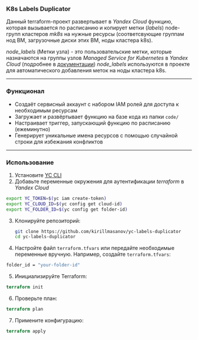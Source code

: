 ### K8s Labels Duplicator

Данный terraform-проект развертывает в *Yandex Cloud* функцию, которая вызывается по расписанию и копирует метки (*labels*) node-групп кластеров *mk8s* на нужные ресурсы (соответсвующие группам нод ВМ, загрузочные диски этих ВМ, ноды кластера k8s). 

*node_labels* (Метки узла) - это пользовательские метки, которые назначаются на группы узлов *Managed Service for Kubernetes* в *Yandex Cloud* (подробнее в [документации](https://yandex.cloud/ru/docs/managed-kubernetes/operations/node-group/node-label-management#node-group-creation))
*node_labels* используются в проекте для автоматического добавления меток на ноды кластера k8s.

---

### Функционал

- Создаёт сервисный аккаунт с набором IAM ролей для доступа к необходимым ресурсам
- Загружает и развёртывает функцию на базе кода из папки `code/`
- Настраивает триггер, запускающий функцию по расписанию (ежеминутно)
- Генерирует уникальные имена ресурсов с помощью случайной строки для избежания конфликтов

---
### Использование

1. Установите [YC CLI](https://cloud.yandex.com/docs/cli/quickstart)
2. Добавьте переменные окружения для аутентификации *terraform* в *Yandex Cloud*
```bash
export YC_TOKEN=$(yc iam create-token)
export YC_CLOUD_ID=$(yc config get cloud-id)
export YC_FOLDER_ID=$(yc config get folder-id)
```
3. Клонируйте репозиторий:
   ```bash
   git clone https://github.com/kirillmasanov/yc-labels-duplicator
   cd yc-labels-duplicator
   ```
4. Настройте файл `terraform.tfvars` или передайте необходимые переменные вручную. Например, создайте `terraform.tfvars`:
```bash
folder_id = "your-folder-id"
```
5. Инициализируйте Terraform:
```tf
terraform init
```
6. Проверьте план:
```tf
terraform plan
```
7. Примените конфигурацию:
```tf
terraform apply
```